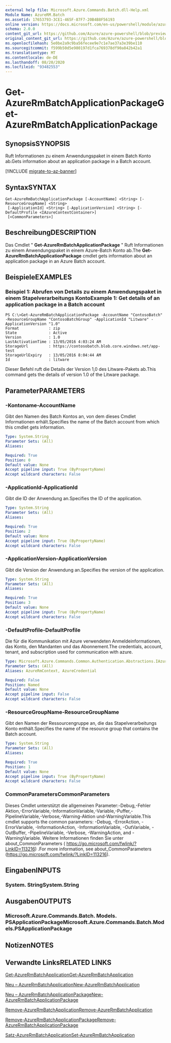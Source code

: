 ```yaml
---
external help file: Microsoft.Azure.Commands.Batch.dll-Help.xml
Module Name: AzureRM.Batch
ms.assetid: 17653793-3CE1-465F-87F7-20B4B8F56193
online version: https://docs.microsoft.com/en-us/powershell/module/azurerm.batch/get-azurermbatchapplicationpackage
schema: 2.0.0
content_git_url: https://github.com/Azure/azure-powershell/blob/preview/src/ResourceManager/AzureBatch/Commands.Batch/help/Get-AzureRmBatchApplicationPackage.md
original_content_git_url: https://github.com/Azure/azure-powershell/blob/preview/src/ResourceManager/AzureBatch/Commands.Batch/help/Get-AzureRmBatchApplicationPackage.md
ms.openlocfilehash: 5e0be2a9c9ba56fecee9e7c1e7ae37a3e39be110
ms.sourcegitcommit: f599b50d5e980197d1fca769378df90a842b42a1
ms.translationtype: MT
ms.contentlocale: de-DE
ms.lasthandoff: 08/20/2020
ms.locfileid: "93482553"
---
```

# <span data-ttu-id="6d145-101">Get-AzureRmBatchApplicationPackage</span><span class="sxs-lookup"><span data-stu-id="6d145-101">Get-AzureRmBatchApplicationPackage</span></span>

## <span data-ttu-id="6d145-102">Synopsis</span><span class="sxs-lookup"><span data-stu-id="6d145-102">SYNOPSIS</span></span>
<span data-ttu-id="6d145-103">Ruft Informationen zu einem Anwendungspaket in einem Batch Konto ab.</span><span class="sxs-lookup"><span data-stu-id="6d145-103">Gets information about an application package in a Batch account.</span></span>

[!INCLUDE [migrate-to-az-banner](../../includes/migrate-to-az-banner.md)]

## <span data-ttu-id="6d145-104">Syntax</span><span class="sxs-lookup"><span data-stu-id="6d145-104">SYNTAX</span></span>

```
Get-AzureRmBatchApplicationPackage [-AccountName] <String> [-ResourceGroupName] <String>
 [-ApplicationId] <String> [-ApplicationVersion] <String> [-DefaultProfile <IAzureContextContainer>]
 [<CommonParameters>]
```

## <span data-ttu-id="6d145-105">Beschreibung</span><span class="sxs-lookup"><span data-stu-id="6d145-105">DESCRIPTION</span></span>
<span data-ttu-id="6d145-106">Das Cmdlet " **Get-AzureRmBatchApplicationPackage** " Ruft Informationen zu einem Anwendungspaket in einem Azure-Batch Konto ab.</span><span class="sxs-lookup"><span data-stu-id="6d145-106">The **Get-AzureRmBatchApplicationPackage** cmdlet gets information about an application package in an Azure Batch account.</span></span>

## <span data-ttu-id="6d145-107">Beispiele</span><span class="sxs-lookup"><span data-stu-id="6d145-107">EXAMPLES</span></span>

### <span data-ttu-id="6d145-108">Beispiel 1: Abrufen von Details zu einem Anwendungspaket in einem Stapelverarbeitungs Konto</span><span class="sxs-lookup"><span data-stu-id="6d145-108">Example 1: Get details of an application package in a Batch account</span></span>
```
PS C:\>Get-AzureRmBatchApplicationPackage -AccountName "ContosoBatch" -ResourceGroupName "ContosoBatchGroup" -ApplicationId "Litware" -ApplicationVersion "1.0"
Format             : zip
State              : Active
Version            : 1.0
LastActivationTime : 13/05/2016 4:03:24 AM
StorageUrl         : https://contosobatch.blob.core.windows.net/app-test
StorageUrlExpiry   : 13/05/2016 8:04:44 AM
Id                 : litware
```

<span data-ttu-id="6d145-109">Dieser Befehl ruft die Details der Version 1,0 des Litware-Pakets ab.</span><span class="sxs-lookup"><span data-stu-id="6d145-109">This command gets the details of version 1.0 of the Litware package.</span></span>

## <span data-ttu-id="6d145-110">Parameter</span><span class="sxs-lookup"><span data-stu-id="6d145-110">PARAMETERS</span></span>

### <span data-ttu-id="6d145-111">-Kontoname</span><span class="sxs-lookup"><span data-stu-id="6d145-111">-AccountName</span></span>
<span data-ttu-id="6d145-112">Gibt den Namen des Batch Kontos an, von dem dieses Cmdlet Informationen erhält.</span><span class="sxs-lookup"><span data-stu-id="6d145-112">Specifies the name of the Batch account from which this cmdlet gets information.</span></span>

```yaml
Type: System.String
Parameter Sets: (All)
Aliases:

Required: True
Position: 0
Default value: None
Accept pipeline input: True (ByPropertyName)
Accept wildcard characters: False
```

### <span data-ttu-id="6d145-113">-ApplicationId</span><span class="sxs-lookup"><span data-stu-id="6d145-113">-ApplicationId</span></span>
<span data-ttu-id="6d145-114">Gibt die ID der Anwendung an.</span><span class="sxs-lookup"><span data-stu-id="6d145-114">Specifies the ID of the application.</span></span>

```yaml
Type: System.String
Parameter Sets: (All)
Aliases:

Required: True
Position: 2
Default value: None
Accept pipeline input: True (ByPropertyName)
Accept wildcard characters: False
```

### <span data-ttu-id="6d145-115">-ApplicationVersion</span><span class="sxs-lookup"><span data-stu-id="6d145-115">-ApplicationVersion</span></span>
<span data-ttu-id="6d145-116">Gibt die Version der Anwendung an.</span><span class="sxs-lookup"><span data-stu-id="6d145-116">Specifies the version of the application.</span></span>

```yaml
Type: System.String
Parameter Sets: (All)
Aliases:

Required: True
Position: 3
Default value: None
Accept pipeline input: True (ByPropertyName)
Accept wildcard characters: False
```

### <span data-ttu-id="6d145-117">-DefaultProfile</span><span class="sxs-lookup"><span data-stu-id="6d145-117">-DefaultProfile</span></span>
<span data-ttu-id="6d145-118">Die für die Kommunikation mit Azure verwendeten Anmeldeinformationen, das Konto, den Mandanten und das Abonnement.</span><span class="sxs-lookup"><span data-stu-id="6d145-118">The credentials, account, tenant, and subscription used for communication with azure.</span></span>

```yaml
Type: Microsoft.Azure.Commands.Common.Authentication.Abstractions.IAzureContextContainer
Parameter Sets: (All)
Aliases: AzureRmContext, AzureCredential

Required: False
Position: Named
Default value: None
Accept pipeline input: False
Accept wildcard characters: False
```

### <span data-ttu-id="6d145-119">-ResourceGroupName</span><span class="sxs-lookup"><span data-stu-id="6d145-119">-ResourceGroupName</span></span>
<span data-ttu-id="6d145-120">Gibt den Namen der Ressourcengruppe an, die das Stapelverarbeitungs Konto enthält.</span><span class="sxs-lookup"><span data-stu-id="6d145-120">Specifies the name of the resource group that contains the Batch account.</span></span>

```yaml
Type: System.String
Parameter Sets: (All)
Aliases:

Required: True
Position: 1
Default value: None
Accept pipeline input: True (ByPropertyName)
Accept wildcard characters: False
```

### <span data-ttu-id="6d145-121">CommonParameters</span><span class="sxs-lookup"><span data-stu-id="6d145-121">CommonParameters</span></span>
<span data-ttu-id="6d145-122">Dieses Cmdlet unterstützt die allgemeinen Parameter:-Debug,-Fehler Aktion,-ErrorVariable,-InformationVariable,-Variable,-Puffer,-PipelineVariable,-Verbose,-Warning-Aktion und-WarningVariable.</span><span class="sxs-lookup"><span data-stu-id="6d145-122">This cmdlet supports the common parameters: -Debug, -ErrorAction, -ErrorVariable, -InformationAction, -InformationVariable, -OutVariable, -OutBuffer, -PipelineVariable, -Verbose, -WarningAction, and -WarningVariable.</span></span> <span data-ttu-id="6d145-123">Weitere Informationen finden Sie unter about_CommonParameters ( https://go.microsoft.com/fwlink/?LinkID=113216) .</span><span class="sxs-lookup"><span data-stu-id="6d145-123">For more information, see about_CommonParameters (https://go.microsoft.com/fwlink/?LinkID=113216).</span></span>

## <span data-ttu-id="6d145-124">Eingaben</span><span class="sxs-lookup"><span data-stu-id="6d145-124">INPUTS</span></span>

### <span data-ttu-id="6d145-125">System. String</span><span class="sxs-lookup"><span data-stu-id="6d145-125">System.String</span></span>

## <span data-ttu-id="6d145-126">Ausgaben</span><span class="sxs-lookup"><span data-stu-id="6d145-126">OUTPUTS</span></span>

### <span data-ttu-id="6d145-127">Microsoft.Azure.Commands.Batch. Models. PSApplicationPackage</span><span class="sxs-lookup"><span data-stu-id="6d145-127">Microsoft.Azure.Commands.Batch.Models.PSApplicationPackage</span></span>

## <span data-ttu-id="6d145-128">Notizen</span><span class="sxs-lookup"><span data-stu-id="6d145-128">NOTES</span></span>

## <span data-ttu-id="6d145-129">Verwandte Links</span><span class="sxs-lookup"><span data-stu-id="6d145-129">RELATED LINKS</span></span>

[<span data-ttu-id="6d145-130">Get-AzureRmBatchApplication</span><span class="sxs-lookup"><span data-stu-id="6d145-130">Get-AzureRmBatchApplication</span></span>](./Get-AzureRmBatchApplication.md)

[<span data-ttu-id="6d145-131">Neu – AzureRmBatchApplication</span><span class="sxs-lookup"><span data-stu-id="6d145-131">New-AzureRmBatchApplication</span></span>](./New-AzureRmBatchApplication.md)

[<span data-ttu-id="6d145-132">Neu – AzureRmBatchApplicationPackage</span><span class="sxs-lookup"><span data-stu-id="6d145-132">New-AzureRmBatchApplicationPackage</span></span>](./New-AzureRmBatchApplicationPackage.md)

[<span data-ttu-id="6d145-133">Remove-AzureRmBatchApplication</span><span class="sxs-lookup"><span data-stu-id="6d145-133">Remove-AzureRmBatchApplication</span></span>](./Remove-AzureRmBatchApplication.md)

[<span data-ttu-id="6d145-134">Remove-AzureRmBatchApplicationPackage</span><span class="sxs-lookup"><span data-stu-id="6d145-134">Remove-AzureRmBatchApplicationPackage</span></span>](./Remove-AzureRmBatchApplicationPackage.md)

[<span data-ttu-id="6d145-135">Satz-AzureRmBatchApplication</span><span class="sxs-lookup"><span data-stu-id="6d145-135">Set-AzureRmBatchApplication</span></span>](./Set-AzureRmBatchApplication.md)


